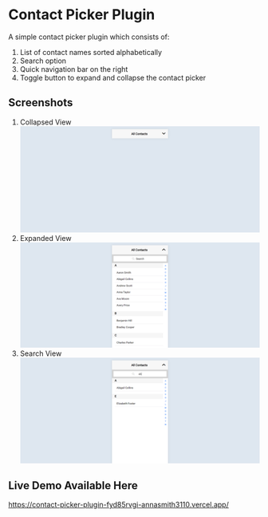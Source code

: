# Contact Picker Plugin
A simple contact picker plugin which consists of: 
1) List of contact names sorted alphabetically 
2) Search option
3) Quick navigation bar on the right
4) Toggle button to expand and collapse the contact picker

## Screenshots
1. Collapsed View ![Collapsed View](screenshots/collapsedView.PNG "Collapsed View")
2. Expanded View ![Expanded View](screenshots/expandedView.PNG "Expanded View")
3. Search View ![Search View](screenshots/searchView.PNG "Search View")

## Live Demo Available Here 
https://contact-picker-plugin-fyd85rvgi-annasmith3110.vercel.app/ 
